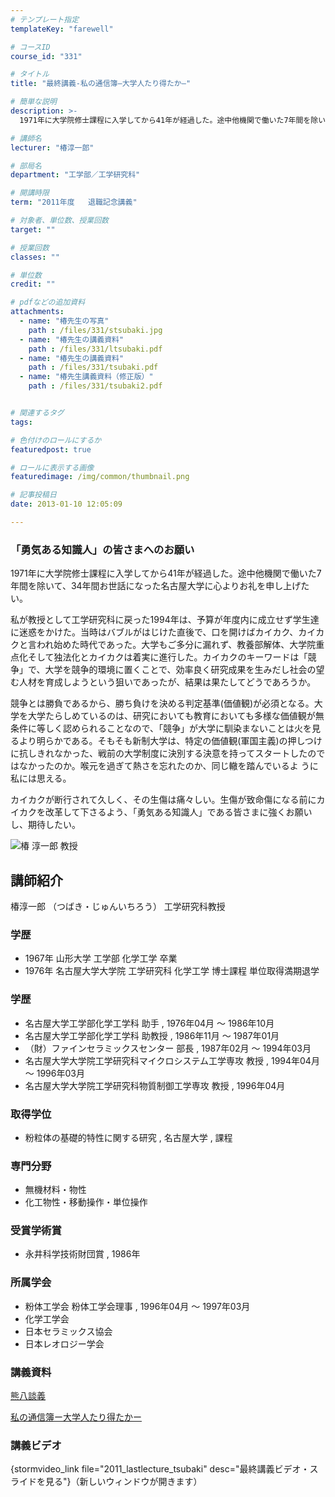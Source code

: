 ```yaml
---
# テンプレート指定
templateKey: "farewell"

# コースID
course_id: "331"

# タイトル
title: "最終講義-私の通信簿—大学人たり得たか—"

# 簡単な説明
description: >-
  1971年に大学院修士課程に入学してから41年が経過した。途中他機関で働いた7年間を除いて、34年間お世話になった名古屋大学に心よりお礼を申し上げたい。私が教授として工学研究科に戻った1994...

# 講師名
lecturer: "椿淳一郎"

# 部局名
department: "工学部／工学研究科"

# 開講時限
term: "2011年度	退職記念講義"

# 対象者、単位数、授業回数
target: ""

# 授業回数
classes: ""

# 単位数
credit: ""

# pdfなどの追加資料
attachments: 
  - name: "椿先生の写真" 
    path : /files/331/stsubaki.jpg
  - name: "椿先生の講義資料" 
    path : /files/331/ltsubaki.pdf
  - name: "椿先生の講義資料" 
    path : /files/331/tsubaki.pdf
  - name: "椿先生講義資料（修正版）" 
    path : /files/331/tsubaki2.pdf


# 関連するタグ
tags:

# 色付けのロールにするか
featuredpost: true

# ロールに表示する画像
featuredimage: /img/common/thumbnail.png

# 記事投稿日
date: 2013-01-10 12:05:09

---
```

### 「勇気ある知識人」の皆さまへのお願い 

1971年に大学院修士課程に入学してから41年が経過した。途中他機関で働いた7年間を除いて、34年間お世話になった名古屋大学に心よりお礼を申し上げたい。

私が教授として工学研究科に戻った1994年は、予算が年度内に成立せず学生達に迷惑をかけた。当時はバブルがはじけた直後で、口を開けばカイカク、カイカクと言われ始めた時代であった。大学もご多分に漏れず、教養部解体、大学院重点化そして独法化とカイカクは着実に進行した。カイカクのキーワードは「競争」で、大学を競争的環境に置くことで、効率良く研究成果を生みだし社会の望む人材を育成しようという狙いであったが、結果は果たしてどうであろうか。

競争とは勝負であるから、勝ち負けを決める判定基準(価値観)が必須となる。大学を大学たらしめているのは、研究においても教育においても多様な価値観が無条件に等しく認められることなので、「競争」が大学に馴染まないことは火を見るより明らかである。そもそも新制大学は、特定の価値観(軍国主義)の押しつけに抗しきれなかった、戦前の大学制度に決別する決意を持ってスタートしたのではなかったのか。喉元を過ぎて熱さを忘れたのか、同じ轍を踏んでいるよ うに私には思える。

カイカクが断行されて久しく、その生傷は痛々しい。生傷が致命傷になる前にカイカクを改革して下さるよう、「勇気ある知識人」である皆さまに強くお願いし、期待したい。

![椿 淳一郎 教授](/files/331/stsubaki.jpg) 
## 講師紹介

椿淳一郎 （つばき・じゅんいちろう） 工学研究科教授 

### 学歴

  * 1967年 山形大学 工学部 化学工学 卒業
  * 1976年 名古屋大学大学院 工学研究科 化学工学 博士課程 単位取得満期退学

### 学歴

  * 名古屋大学工学部化学工学科 助手 , 1976年04月 〜 1986年10月
  * 名古屋大学工学部化学工学科 助教授 , 1986年11月 〜 1987年01月
  * （財）ファインセラミックスセンター 部長 , 1987年02月 〜 1994年03月
  * 名古屋大学大学院工学研究科マイクロシステム工学専攻 教授 , 1994年04月 〜 1996年03月
  * 名古屋大学大学院工学研究科物質制御工学専攻 教授 , 1996年04月

### 取得学位

  * 粉粒体の基礎的特性に関する研究 , 名古屋大学 , 課程

### 専門分野

  * 無機材料・物性
  * 化工物性・移動操作・単位操作

### 受賞学術賞

  * 永井科学技術財団賞 , 1986年

### 所属学会

  * 粉体工学会 粉体工学会理事 , 1996年04月 〜 1997年03月
  * 化学工学会
  * 日本セラミックス協会
  * 日本レオロジー学会
### 講義資料


[熊八談義](/files/331/ltsubaki.pdf) 


[私の通信簿ー大学人たり得たかー](/files/331/tsubaki2.pdf) 

### 講義ビデオ

{stormvideo_link file="2011_lastlecture_tsubaki" desc="最終講義ビデオ・スライドを見る"}（新しいウィンドウが開きます）